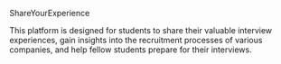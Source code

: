 ShareYourExperience

This platform is designed for students to share their valuable interview experiences, gain insights into the recruitment processes of various companies, and help fellow students prepare for their interviews.
